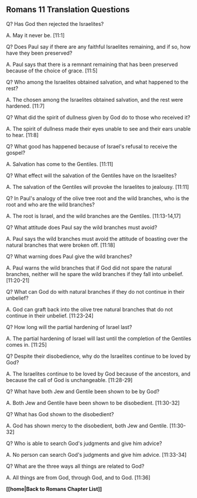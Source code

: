 ## Romans 11 Translation Questions ##

Q? Has God then rejected the Israelites?

A. May it never be. [11:1]

Q? Does Paul say if there are any faithful Israelites remaining, and if so, how have they been preserved?

A. Paul says that there is a remnant remaining that has been preserved because of the choice of grace. [11:5]

Q? Who among the Israelites obtained salvation, and what happened to the rest?

A. The chosen among the Israelites obtained salvation, and the rest were hardened. [11:7]

Q? What did the spirit of dullness given by God do to those who received it?

A. The spirit of dullness made their eyes unable to see and their ears unable to hear. [11:8]

Q? What good has happened because of Israel's refusal to receive the gospel?

A. Salvation has come to the Gentiles. [11:11]

Q? What effect will the salvation of the Gentiles have on the Israelites?

A. The salvation of the Gentiles will provoke the Israelites to jealousy. [11:11]

Q? In Paul's analogy of the olive tree root and the wild branches, who is the root and who are the wild branches?

A. The root is Israel, and the wild branches are the Gentiles. [11:13-14,17]

Q? What attitude does Paul say the wild branches must avoid?

A. Paul says the wild branches must avoid the attitude of boasting over the natural branches that were broken off. [11:18]

Q? What warning does Paul give the wild branches?

A. Paul warns the wild branches that if God did not spare the natural branches, neither will he spare the wild branches if they fall into unbelief. [11:20-21]

Q? What can God do with natural branches if they do not continue in their unbelief?

A. God can graft back into the olive tree natural branches that do not continue in their unbelief. [11:23-24]

Q? How long will the partial hardening of Israel last?

A. The partial hardening of Israel will last until the completion of the Gentiles comes in. [11:25]

Q? Despite their disobedience, why do the Israelites continue to be loved by God?

A. The Israelites continue to be loved by God because of the ancestors, and because the call of God is unchangeable. [11:28-29]

Q? What have both Jew and Gentile been shown to be by God?

A. Both Jew and Gentile have been shown to be disobedient. [11:30-32]

Q? What has God shown to the disobedient?

A. God has shown mercy to the disobedient, both Jew and Gentile. [11:30-32]

Q? Who is able to search God's judgments and give him advice?

A. No person can search God's judgments and give him advice. [11:33-34]

Q? What are the three ways all things are related to God?

A. All things are from God, through God, and to God. [11:36]

__[[home|Back to Romans Chapter List]]__

